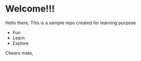 # Welcome!!!

Hello there, 
This is a sample repo created for learning purpose
- Fun
- Learn
- Explore

Cheers mate,
